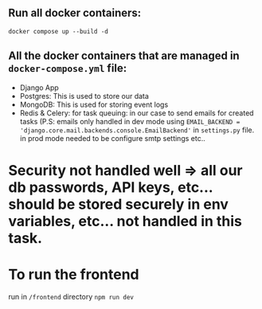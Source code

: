 

## Run all docker containers: 
`docker compose up --build -d`

## All the docker containers that are managed in `docker-compose.yml` file:
- Django App
- Postgres: This is used to store our data
- MongoDB: This is used for storing event logs
- Redis & Celery: for task queuing: in our case to send emails for created tasks
  (P.S: emails only handled in dev mode using `EMAIL_BACKEND = 'django.core.mail.backends.console.EmailBackend'` in `settings.py` file. in prod mode needed to be configure smtp settings etc..

# Security not handled well => all our db passwords, API keys, etc... should be stored securely in env variables, etc... not handled in this task.



# To run the frontend 

run in `/frontend` directory `npm run dev`
